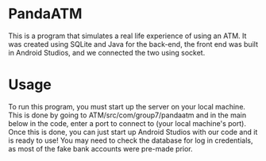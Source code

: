 # PandaATM
This is a program that simulates a real life experience of using an ATM.  It was created using SQLite and Java for the back-end, the front end was built in Android Studios, and we connected the two using socket.  

# Usage
To run this program, you must start up the server on your local machine. 
This is done by going to ATM/src/com/group7/pandaatm and in the main below in the code, enter a port to connect to (your local machine's port). 
Once this is done, you can just start up Android Studios with our code and it is ready to use!
You may need to check the database for log in credentials, as most of the fake bank accounts were pre-made prior.
